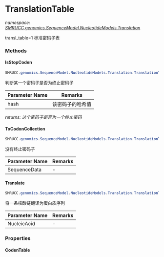 ﻿# TranslationTable
_namespace: [SMRUCC.genomics.SequenceModel.NucleotideModels.Translation](./index.md)_

transl_table=1 标准密码子表



### Methods

#### IsStopCoden
```csharp
SMRUCC.genomics.SequenceModel.NucleotideModels.Translation.TranslationTable.IsStopCoden(System.Int32)
```
判断某一个密码子是否为终止密码子

|Parameter Name|Remarks|
|--------------|-------|
|hash|该密码子的哈希值|


_returns: 这个密码子是否为一个终止密码_

#### ToCodonCollection
```csharp
SMRUCC.genomics.SequenceModel.NucleotideModels.Translation.TranslationTable.ToCodonCollection(SMRUCC.genomics.SequenceModel.NucleotideModels.NucleicAcid)
```
没有终止密码子

|Parameter Name|Remarks|
|--------------|-------|
|SequenceData|-|


#### Translate
```csharp
SMRUCC.genomics.SequenceModel.NucleotideModels.Translation.TranslationTable.Translate(System.String,System.Boolean)
```
将一条核酸链翻译为蛋白质序列

|Parameter Name|Remarks|
|--------------|-------|
|NucleicAcid|-|



### Properties

#### CodenTable

